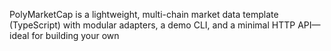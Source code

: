 PolyMarketCap is a lightweight, multi-chain market data template (TypeScript) with modular adapters, a demo CLI, and a minimal HTTP API—ideal for building your own
